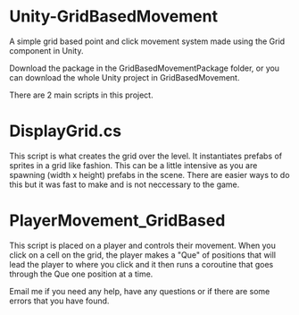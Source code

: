 # Unity-GridBasedMovement
A simple grid based point and click movement system made using the Grid component in Unity.

Download the package in the GridBasedMovementPackage folder, or you can download the whole Unity
project in GridBasedMovement.

There are 2 main scripts in this project.

# DisplayGrid.cs 
This script is what creates the grid over the level. It instantiates prefabs of sprites in a grid
like fashion. This can be a little intensive as you are spawning (width x height) prefabs in the
scene. There are easier ways to do this but it was fast to make and is not neccessary to the game.

# PlayerMovement_GridBased
This script is placed on a player and controls their movement. When you click on a cell on the grid,
the player makes a "Que" of positions that will lead the player to where you click and it then
runs a coroutine that goes through the Que one position at a time.

Email me if you need any help, have any questions or if there are some errors that you have found.
